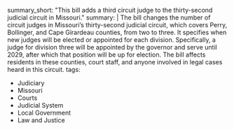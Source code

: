 summary_short: "This bill adds a third circuit judge to the thirty-second judicial circuit in Missouri."
summary: |
  The bill changes the number of circuit judges in Missouri’s thirty-second judicial circuit, which covers Perry, Bollinger, and Cape Girardeau counties, from two to three. It specifies when new judges will be elected or appointed for each division. Specifically, a judge for division three will be appointed by the governor and serve until 2029, after which that position will be up for election. The bill affects residents in these counties, court staff, and anyone involved in legal cases heard in this circuit.
tags:
  - Judiciary
  - Missouri
  - Courts
  - Judicial System
  - Local Government
  - Law and Justice

